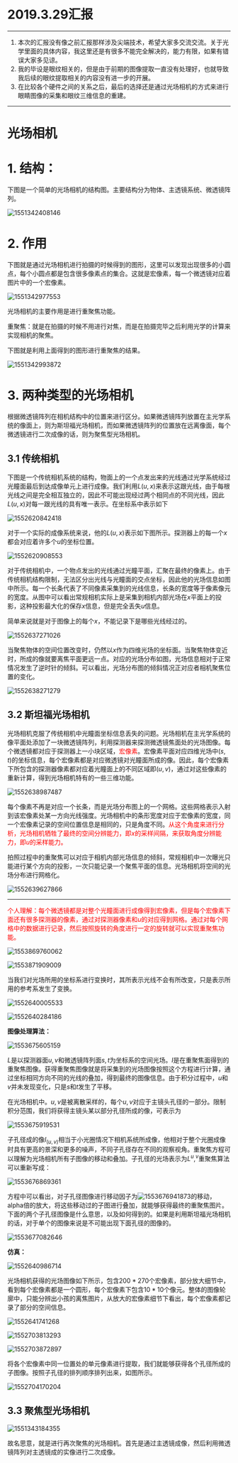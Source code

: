 # 2019.3.29汇报

---

1. 本次的汇报没有像之前汇报那样涉及尖端技术，希望大家多交流交流。关于光学里面的具体内容，我这里还是有很多不能完全解决的，能力有限，如果有错误大家多见谅。
2. 我的毕设是眼纹相关的，但是由于前期的图像提取一直没有处理好，也就导致我后续的眼纹提取相关的内容没有进一步的开展。
3.  在比较各个硬件之间的关系之后，最后的选择还是通过光场相机的方式来进行眼睛图像的采集和眼纹三维信息的重建。

---

# 光场相机

# 1. 结构：

下图是一个简单的光场相机的结构图。主要结构分为物体、主透镜系统、微透镜阵列。

![1551342408146](images/1551342408146.png)

# 2. 作用

下图就是通过光场相机进行拍摄的时候得到的图形，这里可以发现出现很多的小圆点，每个小圆点都是包含很多像素点的集合。这就是宏像素，每一个微透镜对应着图片中的一个宏像素。

![1551342977553](images/1551342977553.png)

光场相机的主要作用是进行重聚焦功能。

重聚焦：就是在拍摄的时候不用进行对焦，而是在拍摄完毕之后利用光学的计算来实现相机的聚焦。

下图就是利用上面得到的图形进行重聚焦的结果。

![1551342993872](images/1551342993872.png)

# 3. 两种类型的光场相机

根据微透镜阵列在相机结构中的位置来进行区分。如果微透镜阵列放置在主光学系统的像面上，则为斯坦福光场相机，而如果微透镜阵列的位置放在远离像面，每个微透镜进行二次成像的话，则为聚焦型光场相机。

## 3.1 传统相机

下图是一个传统相机系统的结构，物面上的一个点发出来的光线通过光学系统经过光瞳面最后到达成像单元上进行成像。我们利用$L(u,x)$来表示这跟光线，由于每根光线之间是完全相互独立的，因此不可能出现经过两个相同点的不同光线，因此$L(u,x)​$对每一跟光线的具有唯一表示。在坐标系中表示如下

![1552620842418](images/1552620842418.png)

对于一个实际的成像系统来说，他的$L(u,x)$表示如下图所示。探测器上的每一个$x$都会对应着许多个$u​$的坐标位置。

![1552620908553](images/1552620908553.png)

对于传统相机中，一个物点发出的光线通过光瞳平面，汇聚在最终的像素上。由于传统相机结构限制，无法区分出光线与光瞳面的交点坐标，因此他的光场信息如图中所示。每一个长条代表了不同像素采集到的光线信息，长条的宽度等于像素像元的宽度。从图中可以看出常规相机实际上是采集到相机内部光场在$x$平面上的投影，这种投影最大化的保存$x$信息，但是完全丢失$u​$信息。

简单来说就是对于图像上的每个$x$，不能记录下是哪些光线经过的。

![1552637271026](images/1552637271026.png)

当聚焦物体的空间位置改变时，仍然以$x​$作为四维光场的坐标面。当聚焦物体变近时，所成的像就要离焦平面更远一点。对应的光场分布如图，光场信息相对于正常情况发生了逆时针的倾斜。可以看出，光场分布图的倾斜情况正对应者相机聚焦位置的变化。

![1552638271279](images/1552638271279.png)



## 3.2 斯坦福光场相机

光场相机克服了传统相机中光瞳面坐标信息丢失的问题。光场相机在主光学系统的像平面处添加了一块微透镜阵列，利用探测器来探测微透镜焦面处的光场图像。每个微透镜都对应于探测器上一小块区域，<font color=#ff0000>宏像素</font>。宏像素平面对应四维光场中$(s,t)​$的坐标信息，每个宏像素都是对应微透镜对光瞳面所成的像。因此，每个宏像素下所包含的探测器像素都对应着光瞳面上的不同区域即$(u,v)​$，通过对这些像素的重新计算，得到光场相机特有的一些三维功能。

![1552638987487](images/1552638987487.png)

每个像素不再是对应一个长条，而是光场分布图上的一个网格。这些网格表示入射到该宏像素处某一方向光线强度。光场相机中的条形宽度对应于宏像素的宽度，同一个宏像素记录的空间位置信息是相同的，只是角度不同。<font color=#ff0000>从这个角度来进行分析，光场相机牺牲了最终的空间分辨能力，即$x​$的采样间隔，来获取角度分辨能力，即$u​$的采样能力。</font>

拍照过程中的重聚焦可以对应于相机内部光场信息的倾斜，常规相机中一次曝光只能进行某个方向的投影，一次只能记录一个聚焦平面的信息。光场相机将空间的光场分布进行网格化。

![1552639627866](images/1552639627866.png)

---

<font color=#ff0000>个人理解：每个微透镜都是对整个光瞳面进行成像得到宏像素，但是每个宏像素下面还有很多探测器的像素，通过对探测器像素和$u​$的对应得到网格。通过对每个网格中的数据进行记录，然后按照旋转的角度进行一定的旋转就可以实现重聚焦功能。</font>

![1553869760062](images/1553869760062.png)

![1553871909009](images/1553871909009.png)

当我们对光场所用的坐标系进行变换时，其所表示光线不会有所改变，只是表示所用的参考系发生了变换。

![1552640005533](images/1552640005533.png)

![1552640284186](images/1552640284186.png)

**图像处理算法：**

![1553675605159](images/1553675605159.png)

$L$是以探测器面$u,v$和微透镜阵列面$s,t$为坐标系的空间光场。$I$是在重聚焦面得到的重聚焦图像。获得重聚焦图像就是将采集到的光场图像按照这个方程进行计算，通过坐标相同方向不同的光线的叠加，得到最终的图像信息。由于积分过程中，$u$和$v$并未发现变化，只是$s$和$t$发生了平移。

在光场相机中。$u,v$是被离散采样的，每个$u,v$对应于主镜头孔径的一部分。限制积分范围，我们将获得主镜头某以部分孔径所成的像，可表示为

![1553675919531](images/1553675919531.png)

子孔径成的像$I_(u,v)$相当于小光圈情况下相机系统所成像，他相对于整个光圈成像时具有更高的景深和更多的噪声，不同子孔径存在不同的观察视角。重聚焦方程可以理解为光场相机所有子图像的移动和叠加。子孔径的光场表示为$L^u,^v$重聚焦算法可以重新写成：

![1553676869361](images/1553676869361.png)

方程中可以看出，对子孔径图像进行移动因子为![1553676941873](images/1553676941873.png)的移动，alpha倍的放大，将这些移动过的子图进行叠加，就能够获得最终的重聚焦图片。下面的两个子孔径图像是什么意思，以及如何得到的。如果是利用斯坦福光场相机的话，对于单个的图像来说是不可能出现下面孔径的图像的。

![1553677082646](images/1553677082646.png)

**仿真：**

![1552640986714](images/1552640986714.png)

光场相机获得的光场图像如下所示，包含$200*270$个宏像素，部分放大细节中，看到每个宏像素都是一个圆形，每个宏像素下包含$10*10$个像元。整体的图像轮廓中，只能分辨出小孩的离焦图片，从放大的宏像素细节下看出，每个宏像素都记录了部分的空间信息。

![1552641741268](images/1552641741268.png)

![1552703813293](images/1552703813293.png)

![1552703872897](images/1552703872897.png)

将各个宏像素中同一位置处的单元像素进行提取，我们就能够获得各个孔径所成的子图像。</font>按照子孔径的排列顺序排列出来，如图所示。

![1552704170204](images/1552704170204.png)

## 3.3 聚焦型光场相机

![1551343184355](images/1551343184355.png)

故名思意，就是进行再次聚焦的光场相机。首先是通过主透镜成像，然后利用微透镜阵列对主透镜成的实像进行二次成像。